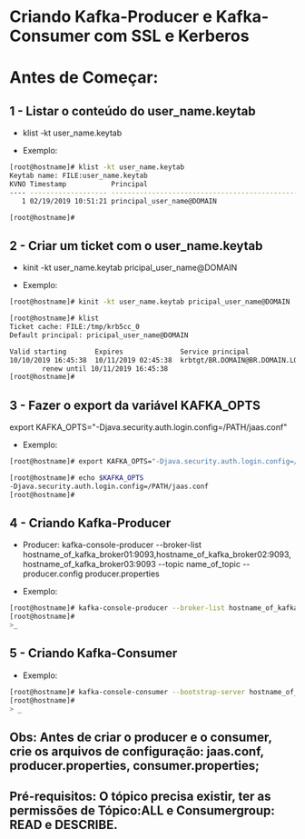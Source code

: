 # Criando Kafka-Producer e Kafka-Consumer com SSL e Kerberos

# Antes de Começar:

## 1 - Listar o conteúdo do user_name.keytab

- klist -kt user_name.keytab

- Exemplo: 
``` sh
[root@hostname]# klist -kt user_name.keytab
Keytab name: FILE:user_name.keytab
KVNO Timestamp           Principal
---- ------------------- ------------------------------------------------------
   1 02/19/2019 10:51:21 principal_user_name@DOMAIN

[root@hostname]#

```
## 2 - Criar um ticket com  o user_name.keytab

- kinit -kt user_name.keytab pricipal_user_name@DOMAIN

- Exemplo:
``` sh
[root@hostname]# kinit -kt user_name.keytab pricipal_user_name@DOMAIN

[root@hostname]# klist
Ticket cache: FILE:/tmp/krb5cc_0
Default principal: pricipal_user_name@DOMAIN

Valid starting       Expires              Service principal
10/10/2019 16:45:38  10/11/2019 02:45:38  krbtgt/BR.DOMAIN@BR.DOMAIN.LOCAL
        renew until 10/11/2019 16:45:38
[root@hostname]#
```
## 3 - Fazer o export da variável KAFKA_OPTS

export KAFKA_OPTS="-Djava.security.auth.login.config=/PATH/jaas.conf"

- Exemplo:
``` sh
[root@hostname]# export KAFKA_OPTS="-Djava.security.auth.login.config=/PATH/jaas.conf"

[root@hostname]# echo $KAFKA_OPTS
-Djava.security.auth.login.config=/PATH/jaas.conf
[root@hostname]#

```

## 4 - Criando Kafka-Producer

- Producer: kafka-console-producer --broker-list hostname_of_kafka_broker01:9093,hostname_of_kafka_broker02:9093,hostname_of_kafka_broker03:9093 --topic name_of_topic --producer.config producer.properties

- Exemplo:
``` sh
[root@hostname]# kafka-console-producer --broker-list hostname_of_kafka_broker01:9093,hostname_of_kafka_broker02:9093,hostname_of_kafka_broker03:9093 --topic name_of_topic --producer.config producer.properties
[root@hostname]#
>_

```
## 5 - Criando Kafka-Consumer
- Exemplo:
``` sh
[root@hostname]# kafka-console-consumer --bootstrap-server hostname_of_kafka_broker:9093 --topic name_of_topic --consumer.config consumer.properties
[root@hostname]#
> _
```
## Obs: Antes de criar o producer e o consumer, crie os arquivos de configuração: jaas.conf, producer.properties, consumer.properties;

## Pré-requisitos: O tópico precisa existir, ter as permissões de Tópico:ALL e Consumergroup: READ e DESCRIBE.
